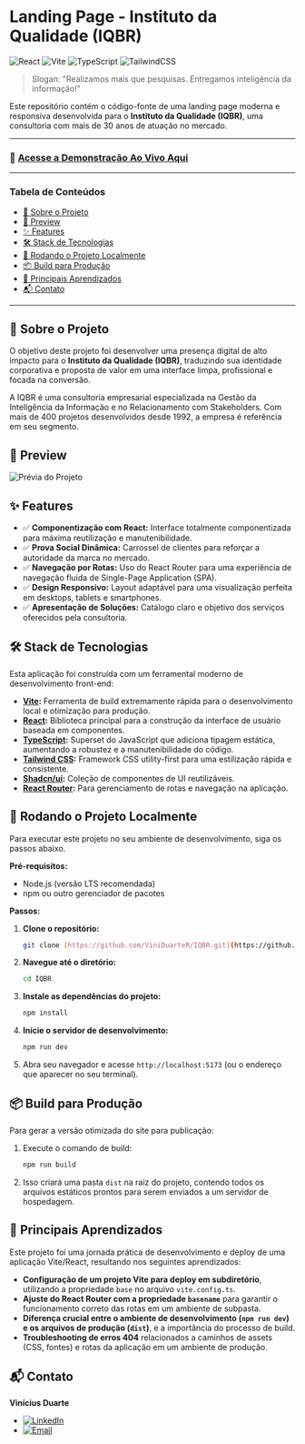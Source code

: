 # Landing Page - Instituto da Qualidade (IQBR)

![React](https://img.shields.io/badge/React-20232A?style=for-the-badge&logo=react&logoColor=61DAFB)
![Vite](https://img.shields.io/badge/Vite-646CFF?style=for-the-badge&logo=vite&logoColor=white)
![TypeScript](https://img.shields.io/badge/TypeScript-3178C6?style=for-the-badge&logo=typescript&logoColor=white)
![TailwindCSS](https://img.shields.io/badge/Tailwind_CSS-06B6D4?style=for-the-badge&logo=tailwindcss&logoColor=white)

> Slogan: "Realizamos mais que pesquisas. Entregamos inteligência da informação!"

Este repositório contém o código-fonte de uma landing page moderna e responsiva desenvolvida para o **Instituto da Qualidade (IQBR)**, uma consultoria com mais de 30 anos de atuação no mercado.

---
### 🔗 **[Acesse a Demonstração Ao Vivo Aqui](URL_DO_SEU_SITE_AO_VIVO)**
---

### Tabela de Conteúdos
* [🚀 Sobre o Projeto](#-sobre-o-projeto)
* [📸 Preview](#-preview)
* [✨ Features](#-features)
* [🛠️ Stack de Tecnologias](#️-stack-de-tecnologias)
* [🚀 Rodando o Projeto Localmente](#-rodando-o-projeto-localmente)
* [📦 Build para Produção](#-build-para-produção)
* [🎯 Principais Aprendizados](#-principais-aprendizados)
* [📬 Contato](#-contato)

---

## 🚀 Sobre o Projeto

O objetivo deste projeto foi desenvolver uma presença digital de alto impacto para o **Instituto da Qualidade (IQBR)**, traduzindo sua identidade corporativa e proposta de valor em uma interface limpa, profissional e focada na conversão.

A IQBR é uma consultoria empresarial especializada na Gestão da Inteligência da Informação e no Relacionamento com Stakeholders. Com mais de 400 projetos desenvolvidos desde 1992, a empresa é referência em seu segmento.

## 📸 Preview

![Prévia do Projeto](URL_DA_SUA_IMAGEM_AQUI.gif)

## ✨ Features

-   ✅ **Componentização com React:** Interface totalmente componentizada para máxima reutilização e manutenibilidade.
-   ✅ **Prova Social Dinâmica:** Carrossel de clientes para reforçar a autoridade da marca no mercado.
-   ✅ **Navegação por Rotas:** Uso do React Router para uma experiência de navegação fluida de Single-Page Application (SPA).
-   ✅ **Design Responsivo:** Layout adaptável para uma visualização perfeita em desktops, tablets e smartphones.
-   ✅ **Apresentação de Soluções:** Catálogo claro e objetivo dos serviços oferecidos pela consultoria.

## 🛠️ Stack de Tecnologias

Esta aplicação foi construída com um ferramental moderno de desenvolvimento front-end:

-   **[Vite](https://vitejs.dev/):** Ferramenta de build extremamente rápida para o desenvolvimento local e otimização para produção.
-   **[React](https://react.dev/):** Biblioteca principal para a construção da interface de usuário baseada em componentes.
-   **[TypeScript](https://www.typescriptlang.org/):** Superset do JavaScript que adiciona tipagem estática, aumentando a robustez e a manutenibilidade do código.
-   **[Tailwind CSS](https://tailwindcss.com/):** Framework CSS utility-first para uma estilização rápida e consistente.
-   **[Shadcn/ui](https://ui.shadcn.com/):** Coleção de componentes de UI reutilizáveis.
-   **[React Router](https://reactrouter.com/):** Para gerenciamento de rotas e navegação na aplicação.

## 🚀 Rodando o Projeto Localmente

Para executar este projeto no seu ambiente de desenvolvimento, siga os passos abaixo.

**Pré-requisitos:**
* Node.js (versão LTS recomendada)
* npm ou outro gerenciador de pacotes

**Passos:**
1.  **Clone o repositório:**
    ```bash
    git clone [https://github.com/ViniDuarteR/IQBR.git](https://github.com/ViniDuarteR/IQBR.git)
    ```
2.  **Navegue até o diretório:**
    ```bash
    cd IQBR
    ```
3.  **Instale as dependências do projeto:**
    ```bash
    npm install
    ```
4.  **Inicie o servidor de desenvolvimento:**
    ```bash
    npm run dev
    ```
5.  Abra seu navegador e acesse `http://localhost:5173` (ou o endereço que aparecer no seu terminal).

## 📦 Build para Produção

Para gerar a versão otimizada do site para publicação:

1.  Execute o comando de build:
    ```bash
    npm run build
    ```
2.  Isso criará uma pasta `dist` na raiz do projeto, contendo todos os arquivos estáticos prontos para serem enviados a um servidor de hospedagem.

## 🎯 Principais Aprendizados

Este projeto foi uma jornada prática de desenvolvimento e deploy de uma aplicação Vite/React, resultando nos seguintes aprendizados:

-   **Configuração de um projeto Vite para deploy em subdiretório**, utilizando a propriedade `base` no arquivo `vite.config.ts`.
-   **Ajuste do React Router com a propriedade `basename`** para garantir o funcionamento correto das rotas em um ambiente de subpasta.
-   **Diferença crucial entre o ambiente de desenvolvimento (`npm run dev`) e os arquivos de produção (`dist`)**, e a importância do processo de build.
-   **Troubleshooting de erros 404** relacionados a caminhos de assets (CSS, fontes) e rotas da aplicação em um ambiente de produção.

## 📬 Contato

**Vinícius Duarte**

-   [![LinkedIn](https://img.shields.io/badge/LinkedIn-0077B5?style=for-the-badge&logo=linkedin&logoColor=white)](https://www.linkedin.com/in/vinicius-duarte1/)
-   [![Email](https://img.shields.io/badge/Email-D14836?style=for-the-badge&logo=gmail&logoColor=white)](mailto:viniciusduarterosa@icloud.com)
